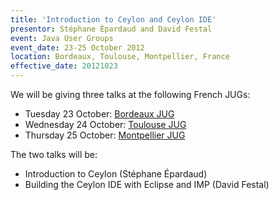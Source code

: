 ```yaml
---
title: 'Introduction to Ceylon and Ceylon IDE'
presentor: Stéphane Épardaud and David Festal
event: Java User Groups
event_date: 23-25 October 2012
location: Bordeaux, Toulouse, Montpellier, France
effective_date: 20121023
---
```

We will be giving three talks at the following French JUGs:

- Tuesday 23 October: [Bordeaux JUG](http://www.bordeauxjug.org)
- Wednesday 24 October: [Toulouse JUG](http://toulousejug.org)
- Thursday 25 October: [Montpellier JUG](http://www.jug-montpellier.org)

The two talks will be:

- Introduction to Ceylon (Stéphane Épardaud)
- Building the Ceylon IDE with Eclipse and IMP (David Festal)
